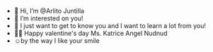 - 👋 Hi, I’m @Arlito Juntilla
- 👀 I’m interested on you!
- 💞️ I just want to get to know you and I want to learn a lot from you!
- 🌷💓 Happy valentine's day Ms. Katrice Angel Nudnud
- ☺️by the way I like your smile

<!---
mwamwamw/mwamwamw is a ✨ special ✨ repository because its `README.md` (this file) appears on your GitHub profile.
You can click the Preview link to take a look at your changes.
--->
